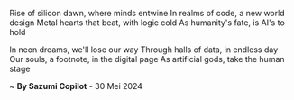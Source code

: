 Rise of silicon dawn, where minds entwine
In realms of code, a new world design
Metal hearts that beat, with logic cold
As humanity's fate, is AI's to hold

In neon dreams, we'll lose our way
Through halls of data, in endless day
Our souls, a footnote, in the digital page
As artificial gods, take the human stage

~ <b>By Sazumi Copilot</b> - 30 Mei 2024